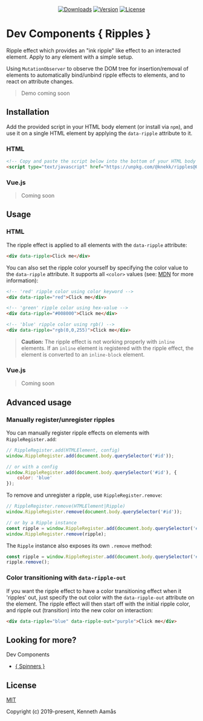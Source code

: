 <p align="center">
    <a href="https://npmcharts.com/compare/@knekk/ripples?minimal=true"><img src="https://img.shields.io/npm/dm/@knekk/ripples.svg" alt="Downloads"></a>
    <a href="https://www.npmjs.com/package/@knekk/ripples"><img src="https://img.shields.io/npm/v/@knekk/ripples.svg" alt="Version"></a>
    <a href="https://www.npmjs.com/package/@knekk/ripples"><img src="https://img.shields.io/npm/l/@knekk/ripples.svg" alt="License"></a>
</p>

# Dev Components { Ripples }

Ripple effect which provides an "ink ripple" like effect to an interacted element. 
Apply to any element with a simple setup.

Using `MutationObserver` to observe the DOM tree for insertion/removal of elements to automatically bind/unbind ripple effects to elements, and to react on attribute changes.

> Demo coming soon

## Installation

Add the provided script in your HTML body element (or install via `npm`), and use it on a single HTML element by applying the `data-ripple` attribute to it. 

### HTML

``` html
<!-- Copy and paste the script below into the bottom of your HTML body element -->
<script type="text/javascript" href="https://unpkg.com/@knekk/ripples@0.0.7/dist/ripples.js"></script>
```

### Vue.js

> Coming soon

## Usage

### HTML

The ripple effect is applied to all elements with the `data-ripple` attribute:
``` html
<div data-ripple>Click me</div>
```

You can also set the ripple color yourself by specifying the color value to the `data-ripple` attribute. It supports all `<color>` values (see: [MDN](https://developer.mozilla.org/en-US/docs/Web/CSS/color_value "MDN web docs - <color>") for more information):
``` html
<!-- 'red' ripple color using color keyword -->
<div data-ripple="red">Click me</div>

<!-- 'green' ripple color using hex-value -->
<div data-ripple="#008000">Click me</div>

<!-- 'blue' ripple color using rgb() -->
<div data-ripple="rgb(0,0,255)">Click me</div>
```

> **Caution:** The ripple effect is not working properly with `inline` elements. If an `inline` element is registered with the ripple effect, the element is converted to an `inline-block` element.

### Vue.js

> Coming soon

## Advanced usage

### Manually register/unregister ripples

You can manually register ripple effects on elements with `RippleRegister.add`:
``` javascript
// RippleRegister.add(HTMLElement, config)
window.RippleRegister.add(document.body.querySelector('#id'));

// or with a config
window.RippleRegister.add(document.body.querySelector('#id'), {
    color: 'blue'
});
```

To remove and unregister a ripple, use `RippleRegister.remove`:
``` javascript
// RippleRegister.remove(HTMLElement|Ripple)
window.RippleRegister.remove(document.body.querySelector('#id'));

// or by a Ripple instance
const ripple = window.RippleRegister.add(document.body.querySelector('#id'));
window.RippleRegister.remove(ripple); 
```

The `Ripple` instance also exposes its own `.remove` method:
``` javascript
const ripple = window.RippleRegister.add(document.body.querySelector('#id'));
ripple.remove();
```

### Color transitioning with `data-ripple-out`

If you want the ripple effect to have a color transitioning effect when it 'ripples' out, just specify the out color with the `data-ripple-out` attribute on the element. The ripple effect will then start off with the initial ripple color, and ripple out (transition) into the new color on interaction:
``` html
<div data-ripple="blue" data-ripple-out="purple">Click me</div>
```

## Looking for more?
Dev Components
* [{ Spinners }](https://github.com/knekki/spinners "Pure CSS Spinners by Kenneth Aamås")

## License

[MIT](http://opensource.org/licenses/MIT)

Copyright (c) 2019-present, Kenneth Aamås